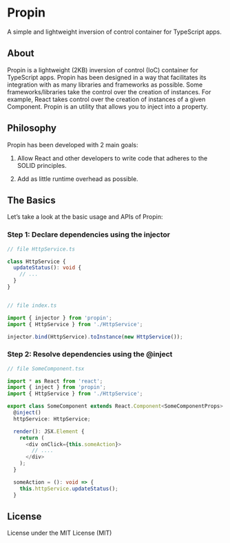 # Propin

A simple and lightweight inversion of control container for TypeScript apps.

## About
Propin is a lightweight (2KB) inversion of control (IoC) container for TypeScript apps.
Propin has been designed in a way that facilitates its integration with as many libraries and frameworks as possible.
Some frameworks/libraries take the control over the creation of instances. For example, React takes control over the creation of instances of a given Component.
Propin is an utility that allows you to inject into a property.

## Philosophy
Propin has been developed with 2 main goals:

1. Allow React and other developers to write code that adheres to the SOLID principles.

2. Add as little runtime overhead as possible.


## The Basics
Let’s take a look at the basic usage and APIs of Propin:

### Step 1: Declare dependencies using the injector

```ts
// file HttpService.ts

class HttpService {
  updateStatus(): void {
    // ...  
  }
}


// file index.ts

import { injector } from 'propin';
import { HttpService } from './HttpService';

injector.bind(HttpService).toInstance(new HttpService());
```

### Step 2: Resolve dependencies using the @inject
```ts
// file SomeComponent.tsx

import * as React from 'react';
import { inject } from 'propin';
import { HttpService } from './HttpService';

export class SomeComponent extends React.Component<SomeComponentProps> {
  @inject()
  httpService: HttpService;

  render(): JSX.Element {
    return (
      <div onClick={this.someAction}>
        // ....
      </div>
    );
  }

  someAction = (): void => {
    this.httpService.updateStatus();
  }
```

## License

License under the MIT License (MIT)
